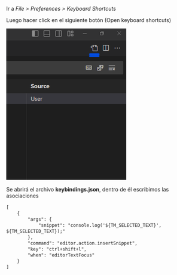 Ir a _File > Preferences > Keyboard Shortcuts_

Luego hacer click en el siguiente botón (Open keyboard shortcuts)

![keyBindings-1.png](assets/images/keyBindings-1.png)

Se abrirá el archivo **keybindings.json**, dentro de él escribimos las asociaciones


```
[
	{
		"args": {
			"snippet": "console.log('${TM_SELECTED_TEXT}', ${TM_SELECTED_TEXT});"
		},
		"command": "editor.action.insertSnippet",
		"key": "ctrl+shift+l",
		"when": "editorTextFocus"
	}
]
```
